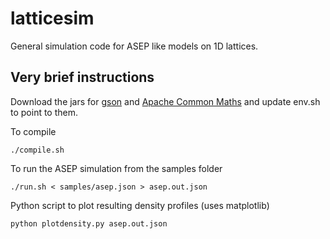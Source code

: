 # latticesim
General simulation code for ASEP like models on 1D lattices.

## Very brief instructions
Download the jars for [gson](https://github.com/google/gson) and [Apache Common Maths](http://commons.apache.org/proper/commons-math/) and update env.sh to point to them.

To compile
```
./compile.sh
```

To run the ASEP simulation from the samples folder
```
./run.sh < samples/asep.json > asep.out.json
```

Python script to plot resulting density profiles (uses matplotlib)
```
python plotdensity.py asep.out.json
```
